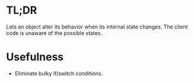 # TL;DR

Lets an object alter its behavior when its internal state changes.
The client code is unaware of the possible states.

# Usefulness

- Eliminate bulky if/switch conditions.
